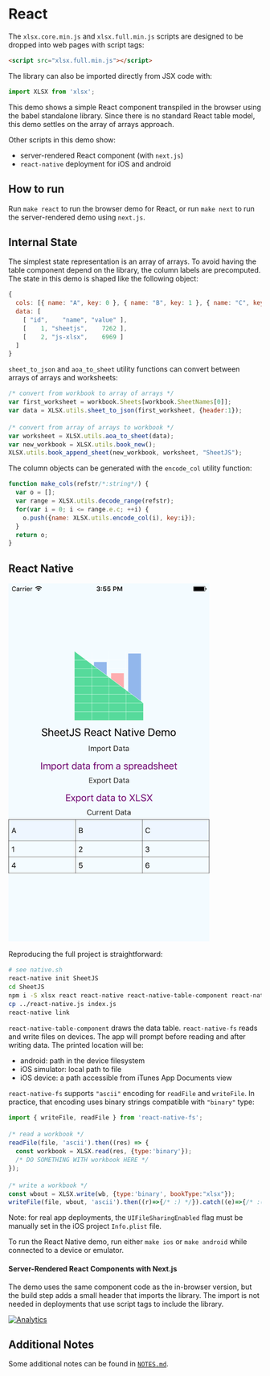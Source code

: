 # React

The `xlsx.core.min.js` and `xlsx.full.min.js` scripts are designed to be dropped
into web pages with script tags:

```html
<script src="xlsx.full.min.js"></script>
```

The library can also be imported directly from JSX code with:

```js
import XLSX from 'xlsx';
```

This demo shows a simple React component transpiled in the browser using the babel
standalone library.  Since there is no standard React table model, this demo
settles on the array of arrays approach.

Other scripts in this demo show:
- server-rendered React component (with `next.js`)
- `react-native` deployment for iOS and android

## How to run

Run `make react` to run the browser demo for React, or run `make next` to run
the server-rendered demo using `next.js`.

## Internal State

The simplest state representation is an array of arrays.  To avoid having the
table component depend on the library, the column labels are precomputed.  The
state in this demo is shaped like the following object:

```js
{
  cols: [{ name: "A", key: 0 }, { name: "B", key: 1 }, { name: "C", key: 2 }],
  data: [
    [ "id",    "name", "value" ],
    [    1, "sheetjs",    7262 ],
    [    2, "js-xlsx",    6969 ]
  ]
}
```

`sheet_to_json` and `aoa_to_sheet` utility functions can convert between arrays
of arrays and worksheets:

```js
/* convert from workbook to array of arrays */
var first_worksheet = workbook.Sheets[workbook.SheetNames[0]];
var data = XLSX.utils.sheet_to_json(first_worksheet, {header:1});

/* convert from array of arrays to workbook */
var worksheet = XLSX.utils.aoa_to_sheet(data);
var new_workbook = XLSX.utils.book_new();
XLSX.utils.book_append_sheet(new_workbook, worksheet, "SheetJS");
```

The column objects can be generated with the `encode_col` utility function:

```js
function make_cols(refstr/*:string*/) {
  var o = [];
  var range = XLSX.utils.decode_range(refstr);
  for(var i = 0; i <= range.e.c; ++i) {
    o.push({name: XLSX.utils.encode_col(i), key:i});
  }
  return o;
}
```

## React Native

<img src="screen.png" width="400px"/>

Reproducing the full project is straightforward:

```bash
# see native.sh
react-native init SheetJS
cd SheetJS
npm i -S xlsx react react-native react-native-table-component react-native-fs
cp ../react-native.js index.js
react-native link
```

`react-native-table-component` draws the data table.  `react-native-fs` reads
and write files on devices.  The app will prompt before reading and after
writing data.  The printed location will be:

- android: path in the device filesystem
- iOS simulator: local path to file
- iOS device: a path accessible from iTunes App Documents view

`react-native-fs` supports `"ascii"` encoding for `readFile` and `writeFile`.
In practice, that encoding uses binary strings compatible with `"binary"` type:

```js
import { writeFile, readFile } from 'react-native-fs';

/* read a workbook */
readFile(file, 'ascii').then((res) => {
  const workbook = XLSX.read(res, {type:'binary'});
  /* DO SOMETHING WITH workbook HERE */
});

/* write a workbook */
const wbout = XLSX.write(wb, {type:'binary', bookType:"xlsx"});
writeFile(file, wbout, 'ascii').then((r)=>{/* :) */}).catch((e)=>{/* :( */});
```

Note: for real app deployments, the `UIFileSharingEnabled` flag must be manually
set in the iOS project `Info.plist` file.

To run the React Native demo, run either `make ios` or `make android` while
connected to a device or emulator.

#### Server-Rendered React Components with Next.js

The demo uses the same component code as the in-browser version, but the build
step adds a small header that imports the library.  The import is not needed in
deployments that use script tags to include the library.

[![Analytics](https://ga-beacon.appspot.com/UA-36810333-1/SheetJS/js-xlsx?pixel)](https://github.com/SheetJS/js-xlsx)

## Additional Notes

Some additional notes can be found in [`NOTES.md`](NOTES.md).
